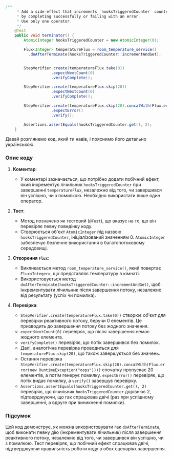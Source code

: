 ```java
/**
     * Add a side-effect that increments `hooksTriggeredCounter` counter when the `temperatureFlux` terminates, either
     * by completing successfully or failing with an error.
     * Use only one operator.
     */
    @Test
    public void terminator() {
        AtomicInteger hooksTriggeredCounter = new AtomicInteger(0);

        Flux<Integer> temperatureFlux = room_temperature_service()
          .doAfterTerminate(hooksTriggeredCounter::incrementAndGet);


        StepVerifier.create(temperatureFlux.take(0))
                    .expectNextCount(0)
                    .verifyComplete();

        StepVerifier.create(temperatureFlux.skip(20))
                    .expectNextCount(0)
                    .verifyComplete();

        StepVerifier.create(temperatureFlux.skip(20).concatWith(Flux.error(new RuntimeException("oops"))))
                    .expectError()
                    .verify();

        Assertions.assertEquals(hooksTriggeredCounter.get(), 2);
    }

```

Давай розглянемо код, який ти навів, і пояснимо його детально українською.

### Опис коду

1. **Коментар**:
    - У коментарі зазначається, що потрібно додати побічний ефект, який інкрементує лічильник `hooksTriggeredCounter` при завершенні `temperatureFlux`, незалежно від того, чи завершився він успішно, чи з помилкою. Необхідно використати лише один оператор.

2. **Тест**:
    - Метод позначено як тестовий (`@Test`), що вказує на те, що він перевіряє певну поведінку коду.
    - Створюється об'єкт `AtomicInteger` під назвою `hooksTriggeredCounter`, ініціалізований значенням 0. `AtomicInteger` забезпечує безпечне використання в багатопотоковому середовищі.

3. **Створення `Flux`**:
    - Викликається метод `room_temperature_service()`, який повертає `Flux<Integer>`, що представляє температуру в кімнаті.
    - Використовується метод `doAfterTerminate(hooksTriggeredCounter::incrementAndGet)`, щоб інкрементувати лічильник після завершення потоку, незалежно від результату (успіх чи помилка).

4. **Перевірка**:
    - `StepVerifier.create(temperatureFlux.take(0))` створює об'єкт для перевірки реактивного потоку, беручи 0 елементів. Це призводить до завершення потоку без жодного значення.
    - `expectNextCount(0)` перевіряє, що після завершення немає жодного елемента.
    - `verifyComplete()` перевіряє, що потік завершився без помилок.
    - Далі, аналогічна перевірка проводиться для `temperatureFlux.skip(20)`, що також завершується без значень.
    - Остання перевірка `StepVerifier.create(temperatureFlux.skip(20).concatWith(Flux.error(new RuntimeException("oops"))))` спочатку пропускає 20 елементів, а потім генерує помилку. `expectError()` перевіряє, що потік видає помилку, а `verify()` завершує перевірку.
    - `Assertions.assertEquals(hooksTriggeredCounter.get(), 2)` перевіряє, що лічильник `hooksTriggeredCounter` дорівнює 2, підтверджуючи, що гак спрацював двічі (раз при успішному завершенні, а вдруге при виникненні помилки).

### Підсумок

Цей код демонструє, як можна використовувати гак `doAfterTerminate`, щоб виконати певну дію (інкрементувати лічильник) після завершення реактивного потоку, незалежно від того, чи завершився він успішно, чи з помилкою. Тест перевіряє, що побічний ефект спрацював двічі, підтверджуючи правильність роботи коду в обох сценаріях завершення.
